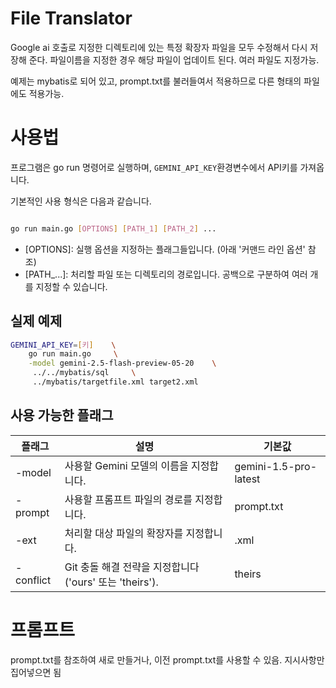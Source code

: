 # File Translator
Google ai 호출로 지정한 디렉토리에 있는 특정 확장자 파일을 모두 수정해서 다시 저장해 준다.
파일이름을 지정한 경우 해당 파일이 업데이트 된다. 여러 파일도 지정가능.

예제는 mybatis로 되어 있고, prompt.txt를 불러들여서 적용하므로 다른 형태의 파일에도 적용가능.

# 사용법
프로그램은 go run 명령어로 실행하며, `GEMINI_API_KEY`환경변수에서 API키를 가져옵니다.

기본적인 사용 형식은 다음과 같습니다.

```sh

go run main.go [OPTIONS] [PATH_1] [PATH_2] ...
```
   - [OPTIONS]: 실행 옵션을 지정하는 플래그들입니다. (아래 '커맨드 라인 옵션' 참조)
   - [PATH_...]: 처리할 파일 또는 디렉토리의 경로입니다. 공백으로 구분하여 여러 개를 지정할 수 있습니다.

## 실제 예제
```sh
GEMINI_API_KEY=[키]    \
    go run main.go     \
    -model gemini-2.5-flash-preview-05-20    \
     ../../mybatis/sql     \
     ../mybatis/targetfile.xml target2.xml
```

## 사용 가능한 플래그
 | 플래그|	설명 | 기본값 |
 |---------|----------|------------|
 | -model | 사용할 Gemini 모델의 이름을 지정합니다. | gemini-1.5-pro-latest |
 | -prompt | 사용할 프롬프트 파일의 경로를 지정합니다. | prompt.txt |
 | -ext | 처리할 대상 파일의 확장자를 지정합니다. | .xml | 
 | -conflict | Git 충돌 해결 전략을 지정합니다 ('ours' 또는 'theirs'). | theirs |
 
# 프롬프트
prompt.txt를 참조하여 새로 만들거나, 이전 prompt.txt를 사용할 수 있음.
지시사항만 집어넣으면 됨
